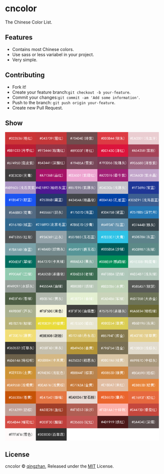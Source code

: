 # cncolor

The Chinese Color List.

## Features

  - Contains most Chinese colors.
  - Use sass or less variabel in your project.
  - Very simple.

## Contributing

  - Fork it!
  - Create your feature branch:`git checkout -b your-feature`.
  - Commit your changes:`git commit -am 'Add some information'`.
  - Push to the branch: `git push origin your-feature`.
  - Create new Pull Request.
  
## Show

![cncolor](./show/cncolor.png)


## License

  cncolor &copy; [qingzhan](https://github.com/mintsweet), Released under the [MIT](./LICENSE) License.